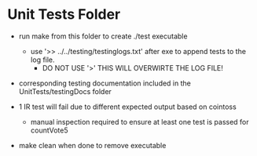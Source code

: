 Unit Tests Folder
============================
+ run make from this folder to create ./test executable
    + use '>> ../../testing/testinglogs.txt' after exe to append tests to the log file.
        + DO NOT USE '>' THIS WILL OVERWIRTE THE LOG FILE!


+ corresponding testing documentation included in the UnitTests/testingDocs folder

+ 1 IR test will fail due to different expected output based on cointoss
    + manual inspection required to ensure at least one test is passed for countVote5

+ make clean when done to remove executable